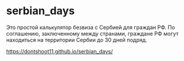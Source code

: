 # serbian_days

Это простой калькулятор безвиза с Сербией для граждан РФ. По соглашению, заключенному между странами, граждане РФ могут находиться на территории Сербии до 30 дней подряд.

https://dontshoot11.github.io/serbian_days/

